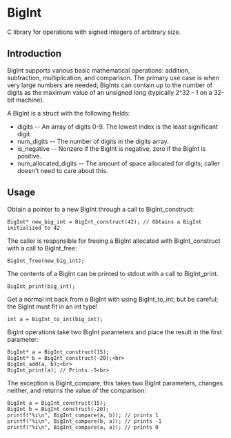 # BigInt

C library for operations with signed integers of arbitrary size.

## Introduction

BigInt supports various basic mathematical operations: addition, subtraction, multiplication, and comparison.  The primary use case is when very large numbers are needed; BigInts can contain up to the number of digits as the maximum value of an unsigned long (typically 2^32 - 1 on a 32-bit machine).

A BigInt is a struct with the following fields:
* digits -- An array of digits 0-9.  The lowest index is the least significant digit.
* num_digits -- The number of digits in the digits array.
* is_negative -- Nonzero if the BigInt is negative, zero if the BigInt is positive.
* num_allocated_digits -- The amount of space allocated for digits; caller doesn't need to care about this.

## Usage

Obtain a pointer to a new BigInt through a call to BigInt_construct:
```
BigInt* new_big_int = BigInt_construct(42); // Obtains a BigInt initialized to 42
```

The caller is responsible for freeing a BigInt allocated with BigInt_construct with a call to BigInt_free:
```
BigInt_free(new_big_int);
```

The contents of a BigInt can be printed to stdout with a call to BigInt_print.
```
BigInt_print(big_int);
```

Get a normal int back from a BigInt with using BigInt_to_int; but be careful; the BigInt must fit in an int type!
```
int a = BigInt_to_int(big_int);
```

BigInt operations take two BigInt parameters and place the result in the first parameter:
```
BigInt* a = BigInt_construct(15);
BigInt* b = BigInt_construct(-20);<br>
BigInt_add(a, b);<br>
BigInt_print(a); // Prints -5<br>
```

The exception is BigInt_compare; this takes two BigInt parameters, changes neither, and returns the value of the comparison:
```
BigInt a = BigInt_construct(15);
BigInt b = BigInt_construct(-20);
printf("%i\n", BigInt_compare(a, b)); // prints 1
printf("%i\n", BigInt_compare(b, a)); // prints -1
printf("%i\n", BigInt_compare(a, a)); // prints 0
```
